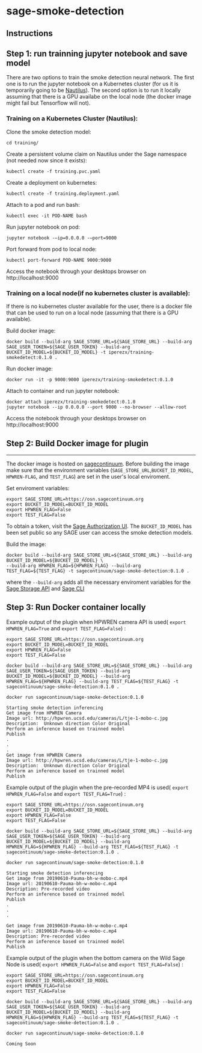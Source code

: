 # sage-smoke-detection

## Instructions

## Step 1: run trainning jupyter notebook and save model
There are two options to train the smoke detection neural network. The first one is to
run the jupyter notebook on a Kubernetes cluster (for us it is temporarily going to be [Nautilus](https://nautilus.optiputer.net/)). The second option is to run it locally assuming that there is a GPU availabe on the local node (the docker image might fail but Tensorflow will not).
### Training on a Kubernetes Cluster (Nautilus):
Clone the smoke detection model:
```
cd training/
```
Create a persistent volume claim on Nautilus under the Sage namespace (not needed now since it exists):
```
kubectl create -f training.pvc.yaml
```

Create a deployment on kubernetes:
```
kubectl create -f training.deployment.yaml
```

Attach to a pod and run bash:
```
kubectl exec -it POD-NAME bash
```

Run jupyter notebook on pod:
```
jupyter notebook -—ip=0.0.0.0 -—port=9000
```

Port forward from pod to local node:
```
kubectl port-forward POD-NAME 9000:9000
```
Access the notebook through your desktops browser on http://localhost:9000 

### Training on a local node(if no kubernetes cluster is available):
If there is no kubernetes cluster available for the user, there is a docker file that can be used to run on a local node (assuming that there is a GPU available).

Build docker image:
```
docker build --build-arg SAGE_STORE_URL=${SAGE_STORE_URL} --build-arg SAGE_USER_TOKEN=${SAGE_USER_TOKEN} --build-arg BUCKET_ID_MODEL=${BUCKET_ID_MODEL} -t iperezx/training-smokedetect:0.1.0 .
```

Run docker image:
```
docker run -it -p 9000:9000 iperezx/training-smokedetect:0.1.0
```

Attach to container and run jupyter notebook:
```
docker attach iperezx/training-smokedetect:0.1.0
jupyter notebook --ip 0.0.0.0 --port 9000 --no-browser --allow-root
```

Access the notebook through your desktops browser on http://localhost:9000 

## Step 2: Build Docker image for plugin
-------------
The docker image is hosted on [sagecontinuum](https://hub.docker.com/orgs/sagecontinuum).
Before building the image make sure that the environment variables (`SAGE_STORE_URL`,`BUCKET_ID_MODEL`, `HPWREN-FLAG`, and `TEST_FLAG`) are set in the user's local enviroment.

Set enviroment variables:
```
export SAGE_STORE_URL=https://osn.sagecontinuum.org
export BUCKET_ID_MODEL=BUCKET_ID_MODEL
export HPWREN_FLAG=False
export TEST_FLAG=False
```
To obtain a token, visit the [Sage Authorization UI](https://sage.nautilus.optiputer.net).
The `BUCKET_ID_MODEL` has been set public so any SAGE user can access the smoke detection models.

Build the image:
```
docker build --build-arg SAGE_STORE_URL=${SAGE_STORE_URL} --build-arg BUCKET_ID_MODEL=${BUCKET_ID_MODEL} \
--build-arg HPWREN_FLAG=${HPWREN_FLAG} --build-arg TEST_FLAG=${TEST_FLAG} -t sagecontinuum/sage-smoke-detection:0.1.0 .
```
where the `--build-arg` adds all the necessary enviroment variables for the [Sage Storage API](https://github.com/sagecontinuum/sage-storage-api) and [Sage CLI](https://github.com/sagecontinuum/sage-cli)

## Step 3: Run Docker container locally

Example output of the plugin when HPWREN camera API is used( `export HPWREN_FLAG=True` and `export TEST_FLAG=False`) :
```
export SAGE_STORE_URL=https://osn.sagecontinuum.org
export BUCKET_ID_MODEL=BUCKET_ID_MODEL
export HPWREN_FLAG=False
export TEST_FLAG=False

docker build --build-arg SAGE_STORE_URL=${SAGE_STORE_URL} --build-arg SAGE_USER_TOKEN=${SAGE_USER_TOKEN} --build-arg BUCKET_ID_MODEL=${BUCKET_ID_MODEL} --build-arg HPWREN_FLAG=${HPWREN_FLAG} --build-arg TEST_FLAG=${TEST_FLAG} -t sagecontinuum/sage-smoke-detection:0.1.0 .

docker run sagecontinuum/sage-smoke-detection:0.1.0 
```

```
Starting smoke detection inferencing
Get image from HPWREN Camera
Image url: http://hpwren.ucsd.edu/cameras/L/tje-1-mobo-c.jpg
Description:  Unknown direction Color Original
Perform an inference based on trainned model
Publish
.
.
.
Get image from HPWREN Camera
Image url: http://hpwren.ucsd.edu/cameras/L/tje-1-mobo-c.jpg
Description:  Unknown direction Color Original
Perform an inference based on trainned model
Publish
```

Example output of the plugin when the pre-recorded MP4 is used( `export HPWREN_FLAG=False` and `export TEST_FLAG=True`) :
```
export SAGE_STORE_URL=https://osn.sagecontinuum.org
export BUCKET_ID_MODEL=BUCKET_ID_MODEL
export HPWREN_FLAG=False
export TEST_FLAG=False

docker build --build-arg SAGE_STORE_URL=${SAGE_STORE_URL} --build-arg SAGE_USER_TOKEN=${SAGE_USER_TOKEN} --build-arg BUCKET_ID_MODEL=${BUCKET_ID_MODEL} --build-arg HPWREN_FLAG=${HPWREN_FLAG} --build-arg TEST_FLAG=${TEST_FLAG} -t sagecontinuum/sage-smoke-detection:0.1.0 .

docker run sagecontinuum/sage-smoke-detection:0.1.0 
```

```
Starting smoke detection inferencing
Get image from 20190610-Pauma-bh-w-mobo-c.mp4
Image url: 20190610-Pauma-bh-w-mobo-c.mp4
Description: Pre-recorded video
Perform an inference based on trainned model
Publish
.
.
.

Get image from 20190610-Pauma-bh-w-mobo-c.mp4
Image url: 20190610-Pauma-bh-w-mobo-c.mp4
Description: Pre-recorded video
Perform an inference based on trainned model
Publish
```

Example output of the plugin when the bottom camera on the Wild Sage Node is used( `export HPWREN_FLAG=False` and `export TEST_FLAG=False`) :
```
export SAGE_STORE_URL=https://osn.sagecontinuum.org
export BUCKET_ID_MODEL=BUCKET_ID_MODEL
export HPWREN_FLAG=False
export TEST_FLAG=False

docker build --build-arg SAGE_STORE_URL=${SAGE_STORE_URL} --build-arg SAGE_USER_TOKEN=${SAGE_USER_TOKEN} --build-arg BUCKET_ID_MODEL=${BUCKET_ID_MODEL} --build-arg HPWREN_FLAG=${HPWREN_FLAG} --build-arg TEST_FLAG=${TEST_FLAG} -t sagecontinuum/sage-smoke-detection:0.1.0 .

docker run sagecontinuum/sage-smoke-detection:0.1.0 
```

```
Coming Soon
```